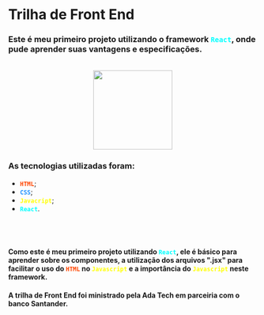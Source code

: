 # Trilha de Front End

### Este é meu primeiro projeto utilizando o framework <code style="color: aqua">React</code>, onde pude aprender suas vantagens e especificações.

<br>

<div align="center">
    <img
    src="https://media3.giphy.com/media/eNAsjO55tPbgaor7ma/giphy.gif?cid=6c09b952mk4436v1rtyj5vdjrcmxcgcw07h2ms49mp080cwt&ep=v1_internal_gif_by_id&rid=giphy.gif&ct=s"
    style="width: 10rem"/>
</div>

### As tecnologias utilizadas foram:

* <code style='color: orangered'>**HTML**</code>;
* <code style="color: dodgerblue">**CSS**</code>;
* <code style="color: yellow">**Javacript**</code>;
* <code style="color: aqua">**React**</code>.

<br>

#

#### Como este é meu primeiro projeto utilizando <code style="color: aqua">React</code>, ele é básico para aprender sobre os componentes, a utilização dos arquivos ".jsx" para facilitar o uso do <code style="color: orangered">HTML</code> no <code style="color: yellow">Javascript</code> e a importância do <code style="color: yellow">Javascript</code> neste framework.

#### A trilha de Front End foi ministrado pela Ada Tech em parceiria com o banco Santander.